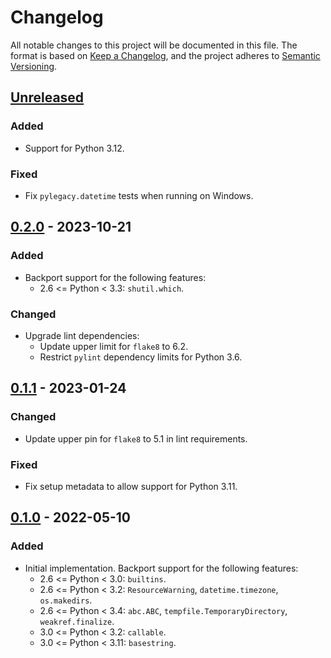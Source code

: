 # Changelog

All notable changes to this project will be documented in this file.
The format is based on [Keep a Changelog], and the project adheres to
[Semantic Versioning].

[Keep a Changelog]:
https://keepachangelog.com/en/1.0.0/
[Semantic Versioning]:
https://semver.org/spec/v2.0.0.html


## [Unreleased]

### Added
- Support for Python 3.12.

### Fixed
- Fix `pylegacy.datetime` tests when running on Windows.

## [0.2.0] - 2023-10-21

### Added
- Backport support for the following features:
  - 2.6 <= Python < 3.3: `shutil.which`.

### Changed
- Upgrade lint dependencies:
  - Update upper limit for `flake8` to 6.2.
  - Restrict `pylint` dependency limits for Python 3.6.

## [0.1.1] - 2023-01-24

### Changed
- Update upper pin for `flake8` to 5.1 in lint requirements.

### Fixed
- Fix setup metadata to allow support for Python 3.11.

## [0.1.0] - 2022-05-10

### Added
- Initial implementation. Backport support for the following features:
  - 2.6 <= Python < 3.0: `builtins`.
  - 2.6 <= Python < 3.2: `ResourceWarning`, `datetime.timezone`,
    `os.makedirs`.
  - 2.6 <= Python < 3.4: `abc.ABC`, `tempfile.TemporaryDirectory`,
    `weakref.finalize`.
  - 3.0 <= Python < 3.2: `callable`.
  - 3.0 <= Python < 3.11: `basestring`.


[Unreleased]:
https://github.com/pylegacy/pylegacy/compare/v0.2.0...develop
[0.2.0]:
https://github.com/pylegacy/pylegacy/compare/v0.1.1...v0.2.0
[0.1.1]:
https://github.com/pylegacy/pylegacy/compare/v0.1.0...v0.1.1
[0.1.0]:
https://github.com/pylegacy/pylegacy/tree/v0.1.0
